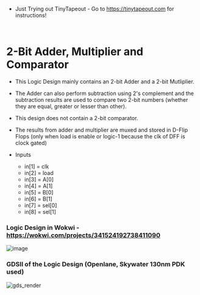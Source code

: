 - Just Trying out TinyTapeout - Go to https://tinytapeout.com for instructions!
</br>

# 2-Bit Adder, Multiplier and Comparator

- This Logic Design mainly contains an 2-bit Adder and a 2-bit Mutliplier.
- The Adder can also perform subtraction using 2's complement and the subtraction results are used to compare two 2-bit numbers (whether they are equal, greater or lesser than other). 
- This design does not contain a 2-bit comparator.

- The results from adder and multiplier are muxed and stored in D-Flip Flops (only when load is enable or logic-1 because the clk of DFF is clock gated) 
- Inputs
   - in[1] = clk
   - in[2] = load
   - in[3] = A[0]
   - in[4] = A[1]
   - in[5] = B[0]
   - in[6] = B[1]
   - in[7] = sel[0]
   - in[8] = sel[1]

### Logic Design in Wokwi - https://wokwi.com/projects/341524192738411090
![image](https://user-images.githubusercontent.com/84563214/188326522-5c286e24-babc-43f0-8070-86adcc182a46.png)

### GDSII of the Logic Design (Openlane, Skywater 130nm PDK used)
![gds_render](https://user-images.githubusercontent.com/84563214/188326515-eec373c3-b434-4543-a390-9b3675d59678.svg)
 

